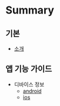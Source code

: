 # Summary

## 기본
* [소개](README.md)

## 앱 기능 가이드
* 디바이스 정보
  * [android](function/device/android.md)
  * [ios](function/device/ios.md)
    

